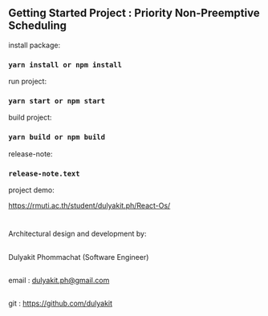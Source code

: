 ## Getting Started Project : Priority Non-Preemptive Scheduling

install package:

### `yarn install or npm install`

run project:

### `yarn start or npm start`

build project:

### `yarn build or npm build`

release-note:

### `release-note.text`

project demo:

https://rmuti.ac.th/student/dulyakit.ph/React-Os/

#
Architectural design and development by:
##
 Dulyakit Phommachat (Software Engineer)
##
 email : dulyakit.ph@gmail.com
##
git : https://github.com/dulyakit
